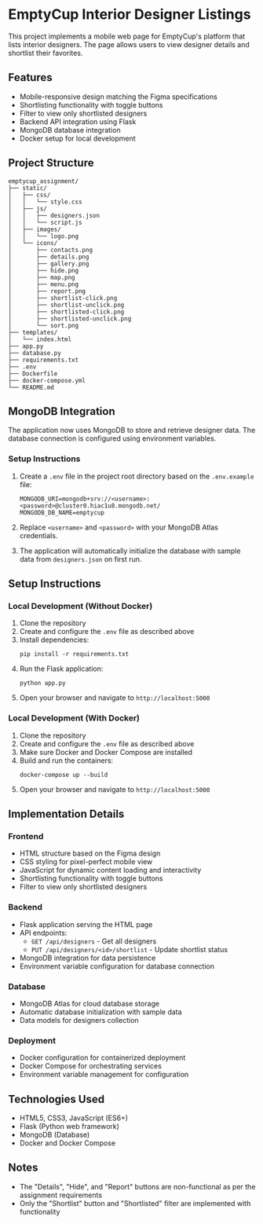 # EmptyCup Interior Designer Listings

This project implements a mobile web page for EmptyCup's platform that lists interior designers. The page allows users to view designer details and shortlist their favorites.

## Features

- Mobile-responsive design matching the Figma specifications
- Shortlisting functionality with toggle buttons
- Filter to view only shortlisted designers
- Backend API integration using Flask
- MongoDB database integration
- Docker setup for local development

## Project Structure

```
emptycup_assignment/
├── static/
│   ├── css/
│   │   └── style.css
│   ├── js/
│   │   ├── designers.json
│   │   └── script.js
│   ├── images/
│   │   └── logo.png
│   └── icons/
│       ├── contacts.png
│       ├── details.png
│       ├── gallery.png
│       ├── hide.png
│       ├── map.png
│       ├── menu.png
│       ├── report.png
│       ├── shortlist-click.png
│       ├── shortlist-unclick.png
│       ├── shortlisted-click.png
│       ├── shortlisted-unclick.png
│       └── sort.png
├── templates/
│   └── index.html
├── app.py
├── database.py
├── requirements.txt
├── .env
├── Dockerfile
├── docker-compose.yml
└── README.md
```

## MongoDB Integration

The application now uses MongoDB to store and retrieve designer data. The database connection is configured using environment variables.

### Setup Instructions

1. Create a `.env` file in the project root directory based on the `.env.example` file:
   ```
   MONGODB_URI=mongodb+srv://<username>:<password>@cluster0.hiac1u8.mongodb.net/
   MONGODB_DB_NAME=emptycup
   ```

2. Replace `<username>` and `<password>` with your MongoDB Atlas credentials.

3. The application will automatically initialize the database with sample data from `designers.json` on first run.

## Setup Instructions

### Local Development (Without Docker)

1. Clone the repository
2. Create and configure the `.env` file as described above
3. Install dependencies:
   ```
   pip install -r requirements.txt
   ```
4. Run the Flask application:
   ```
   python app.py
   ```
5. Open your browser and navigate to `http://localhost:5000`

### Local Development (With Docker)

1. Clone the repository
2. Create and configure the `.env` file as described above
3. Make sure Docker and Docker Compose are installed
4. Build and run the containers:
   ```
   docker-compose up --build
   ```
5. Open your browser and navigate to `http://localhost:5000`

## Implementation Details

### Frontend

- HTML structure based on the Figma design
- CSS styling for pixel-perfect mobile view
- JavaScript for dynamic content loading and interactivity
- Shortlisting functionality with toggle buttons
- Filter to view only shortlisted designers

### Backend

- Flask application serving the HTML page
- API endpoints:
  - `GET /api/designers` - Get all designers
  - `PUT /api/designers/<id>/shortlist` - Update shortlist status
- MongoDB integration for data persistence
- Environment variable configuration for database connection

### Database

- MongoDB Atlas for cloud database storage
- Automatic database initialization with sample data
- Data models for designers collection

### Deployment

- Docker configuration for containerized deployment
- Docker Compose for orchestrating services
- Environment variable management for configuration

## Technologies Used

- HTML5, CSS3, JavaScript (ES6+)
- Flask (Python web framework)
- MongoDB (Database)
- Docker and Docker Compose

## Notes

- The "Details", "Hide", and "Report" buttons are non-functional as per the assignment requirements
- Only the "Shortlist" button and "Shortlisted" filter are implemented with functionality
